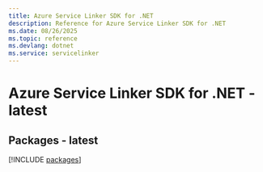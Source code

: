 ```yaml
---
title: Azure Service Linker SDK for .NET
description: Reference for Azure Service Linker SDK for .NET
ms.date: 08/26/2025
ms.topic: reference
ms.devlang: dotnet
ms.service: servicelinker
---
```

# Azure Service Linker SDK for .NET - latest
## Packages - latest
[!INCLUDE [packages](service-linker-index.md)]